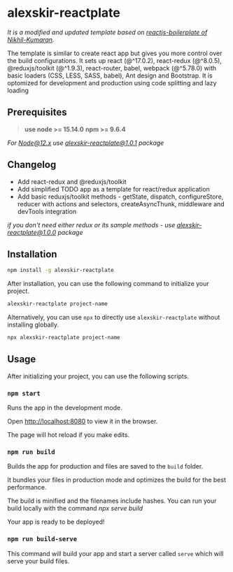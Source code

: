 # alexskir-reactplate

*It is a modified and updated template based on [reactjs-boilerplate of Nikhil-Kumaran](https://github.com/Nikhil-Kumaran/reactjs-boilerplate).* 

The template is similar to create react app but gives you more control over the build configurations. It sets up  react (@^17.0.2), react-redux (@^8.0.5), @reduxjs/toolkit (@^1.9.3), react-router, babel, webpack (@^5.78.0) with basic loaders (CSS, LESS, SASS, babel), Ant design and Bootstrap. It is optomized for development and production using code splitting and lazy loading

## Prerequisites

> **use node >= 15.14.0**  **npm >= 9.6.4**  

*For Node@12.x use alexskir-reactplate@1.0.1 package*

## Changelog

* Add react-redux and @reduxjs/toolkit
* Add simplified TODO app as a template for react/redux application
* Add basic reduxjs/toolkit methods - getState, dispatch, configureStore, reducer with actions and selectors, createAsyncThunk, middleware and devTools integration 

*if you don't need either redux or its sample methods - use alexskir-reactplate@1.0.0 package*

## Installation

```bash
npm install -g alexskir-reactplate
```

After installation, you can use the following command to initialize your project.

```bash
alexskir-reactplate project-name
```

Alternatively, you can use `npx` to directly use `alexskir-reactplate` without installing globally.

```bash
npx alexskir-reactplate project-name
```

## Usage

After initializing your project, you can use the following scripts.

### `npm start`

Runs the app in the development mode.

Open [http://localhost:8080](http://localhost:8080) to view it in the browser.

The page will hot reload if you make edits.

### `npm run build`

Builds the app for production and files are saved to the `build` folder.

It bundles your files in production mode and optimizes the build for the best performance.

The build is minified and the filenames include hashes. You can run your build locally with the command *npx serve build*

Your app is ready to be deployed!

### `npm run build-serve`

This command will build your app and start a server called `serve` which will serve your build files.
